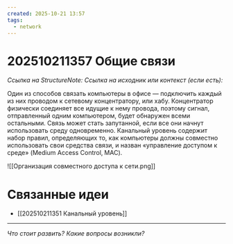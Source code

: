 ```yaml
---
created: 2025-10-21 13:57
tags:
  - network
---
```

# 202510211357 Общие связи

*Ссылка на StructureNote:*
*Ссылка на исходник или контекст (если есть):*

Один из способов связать компьютеры в офисе — подключить каждый из них проводом к сетевому концентратору, или хабу. Концентратор физически соединяет все идущие к нему провода, поэтому сигнал, отправленный одним компьютером, будет обнаружен всеми остальными. Связь может стать запутанной, если все они начнут использовать среду одновременно. Канальный уровень содержит набор правил, определяющих то, как компьютеры должны совместно использовать свои средства связи, и назван «управление доступом к среде» (Medium Access Control‚ MAC).

![[Организация совместного доступа к сети.png]]

# Связанные идеи

- [[202510211351 Канальный уровень]]

---

*Что стоит развить? Какие вопросы возникли?*
